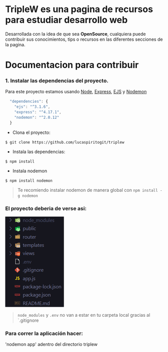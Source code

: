 # TripleW es una pagina de recursos para estudiar desarrollo web
Desarrollada con la idea de que sea **OpenSource**, cualquiera puede contribuir sus conocimientos, tips o recursos en las diferentes secciones de la pagina.

# Documentacion para contribuir

### **1. Instalar las dependencias del proyecto.**

Para este proyecto estamos usando [Node](https://nodejs.org), [Express](https://expressjs.com/), [EJS](https://ejs.co/) y [Nodemon](https://www.npmjs.com/package/nodemon)
```javascript
  "dependencies": {
    "ejs": "^3.1.6",
    "express": "^4.17.1",
    "nodemon": "^2.0.12"
  }
```

- Clona el proyecto: <br>
```console
$ git clone https://github.com/lucaspiritogit/triplew
```
- Instala las dependencias: <br>
 ```console
$ npm install
```
- Instala nodemon
```console
$ npm install nodemon
```
> Te recomiendo instalar nodemon de manera global con `npm install -g nodemon`

### El proyecto deberia de verse asi:
![](public/images/docs/structure.png)
> `node_modules` y `.env` no van a estar en tu carpeta local gracias al `.gitignore


### Para correr la aplicación hacer:
'nodemon app' adentro del directorio triplew